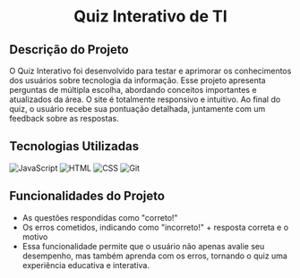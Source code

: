 <h1 align="center">Quiz Interativo de TI</h1>

## Descrição do Projeto
O Quiz Interativo foi desenvolvido para testar e aprimorar os conhecimentos dos usuários sobre tecnologia da informação. Esse projeto apresenta perguntas de múltipla escolha, abordando conceitos importantes e atualizados da área. O site é totalmente responsivo e intuitivo. Ao final do quiz, o usuário recebe sua pontuação detalhada, juntamente com um feedback sobre as respostas.

## Tecnologias Utilizadas

![JavaScript](https://img.shields.io/badge/JavaScript-FFFF00?style=for-the-badge&logo=javascript&logoColor=black)
![HTML](https://img.shields.io/badge/HTML-E34F26?style=for-the-badge&logo=html5&logoColor=white)
![CSS](https://img.shields.io/badge/CSS-1572B6?style=for-the-badge&logo=css3&logoColor=white)
![Git](https://img.shields.io/badge/Git-F05032?style=for-the-badge&logo=git&logoColor=white)


## Funcionalidades do Projeto
- As questões respondidas como "correto!"
- Os erros cometidos, indicando como "incorreto!" + resposta correta e o motivo
- Essa funcionalidade permite que o usuário não apenas avalie seu desempenho, mas também aprenda com os erros, tornando o quiz uma experiência educativa e interativa.

